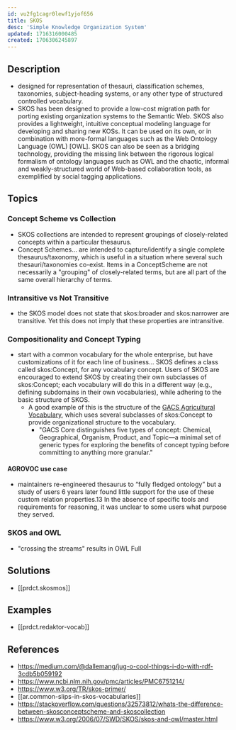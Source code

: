 ```yaml
---
id: vu2fg1cagr0lewf1yjof656
title: SKOS
desc: 'Simple Knowledge Organization System'
updated: 1716316000485
created: 1706306245897
---
```


## Description

- designed for representation of thesauri, classification schemes, taxonomies, subject-heading systems, or any other type of structured controlled vocabulary.
- SKOS has been designed to provide a low-cost migration path for porting existing organization systems to the Semantic Web. SKOS also provides a lightweight, intuitive conceptual modeling language for developing and sharing new KOSs. It can be used on its own, or in combination with more-formal languages such as the Web Ontology Language (OWL) [OWL]. SKOS can also be seen as a bridging technology, providing the missing link between the rigorous logical formalism of ontology languages such as OWL and the chaotic, informal and weakly-structured world of Web-based collaboration tools, as exemplified by social tagging applications.


## Topics

### Concept Scheme vs Collection 

- SKOS collections are intended to represent groupings of closely-related concepts within a particular thesaurus.
- Concept Schemes... are intended to capture/identify a single complete thesaurus/taxonomy, which is useful in a situation where several such thesauri/taxonomies co-exist. Items in a ConceptScheme are not necessarily a "grouping" of closely-related terms, but are all part of the same overall hierarchy of terms.

### Intransitive vs Not Transitive

- the SKOS model does not state that skos:broader and skos:narrower are transitive. Yet this does not imply that these properties are intransitive.

### Compositionality and Concept Typing

- start with a common vocabulary for the whole enterprise, but have customizations of it for each line of business... SKOS defines a class called skos:Concept, for any vocabulary concept. Users of SKOS are encouraged to extend SKOS by creating their own subclasses of skos:Concept; each vocabulary will do this in a different way (e.g., defining subdomains in their own vocabularies), while adhering to the basic structure of SKOS.
  - A good example of this is the structure of the [GACS Agricultural Vocabulary](https://www.ncbi.nlm.nih.gov/pmc/articles/PMC6751214/), which uses several subclasses of skos:Concept to provide organizational structure to the vocabulary.
    - "GACS Core distinguishes five types of concept: Chemical, Geographical, Organism, Product, and Topic—a minimal set of generic types for exploring the benefits of concept typing before committing to anything more granular."

#### AGROVOC use case

- maintainers re-engineered thesaurus to “fully fledged ontology” but a study of users 6 years later found little support for the use of these custom relation properties.13 In the absence of specific tools and requirements for reasoning, it was unclear to some users what purpose they served.

### SKOS and OWL

- "crossing the streams" results in OWL Full

## Solutions

- [[prdct.skosmos]]

## Examples

- [[prdct.redaktor-vocab]]


## References

- https://medium.com/@dallemang/jug-o-cool-things-i-do-with-rdf-3cdb5b059192
- https://www.ncbi.nlm.nih.gov/pmc/articles/PMC6751214/
- https://www.w3.org/TR/skos-primer/
- [[ar.common-slips-in-skos-vocabularies]]
- https://stackoverflow.com/questions/32573812/whats-the-difference-between-skosconceptscheme-and-skoscollection
- https://www.w3.org/2006/07/SWD/SKOS/skos-and-owl/master.html
